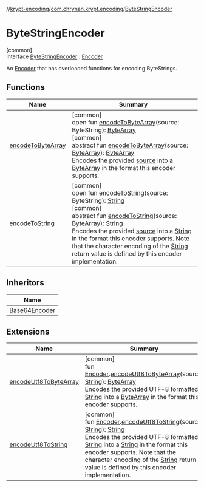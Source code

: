 //[krypt-encoding](../../../index.md)/[com.chrynan.krypt.encoding](../index.md)/[ByteStringEncoder](index.md)

# ByteStringEncoder

[common]\
interface [ByteStringEncoder](index.md) : [Encoder](../-encoder/index.md)

An [Encoder](../-encoder/index.md) that has overloaded functions for encoding ByteStrings.

## Functions

| Name | Summary |
|---|---|
| [encodeToByteArray](encode-to-byte-array.md) | [common]<br>open fun [encodeToByteArray](encode-to-byte-array.md)(source: ByteString): [ByteArray](https://kotlinlang.org/api/latest/jvm/stdlib/kotlin/-byte-array/index.html)<br>[common]<br>abstract fun [encodeToByteArray](../-encoder/encode-to-byte-array.md)(source: [ByteArray](https://kotlinlang.org/api/latest/jvm/stdlib/kotlin/-byte-array/index.html)): [ByteArray](https://kotlinlang.org/api/latest/jvm/stdlib/kotlin/-byte-array/index.html)<br>Encodes the provided [source](../-encoder/encode-to-byte-array.md) into a [ByteArray](https://kotlinlang.org/api/latest/jvm/stdlib/kotlin/-byte-array/index.html) in the format this encoder supports. |
| [encodeToString](encode-to-string.md) | [common]<br>open fun [encodeToString](encode-to-string.md)(source: ByteString): [String](https://kotlinlang.org/api/latest/jvm/stdlib/kotlin/-string/index.html)<br>[common]<br>abstract fun [encodeToString](../-encoder/encode-to-string.md)(source: [ByteArray](https://kotlinlang.org/api/latest/jvm/stdlib/kotlin/-byte-array/index.html)): [String](https://kotlinlang.org/api/latest/jvm/stdlib/kotlin/-string/index.html)<br>Encodes the provided [source](../-encoder/encode-to-string.md) into a [String](https://kotlinlang.org/api/latest/jvm/stdlib/kotlin/-string/index.html) in the format this encoder supports. Note that the character encoding of the [String](https://kotlinlang.org/api/latest/jvm/stdlib/kotlin/-string/index.html) return value is defined by this encoder implementation. |

## Inheritors

| Name |
|---|
| [Base64Encoder](../-base64-encoder/index.md) |

## Extensions

| Name | Summary |
|---|---|
| [encodeUtf8ToByteArray](../encode-utf8-to-byte-array.md) | [common]<br>fun [Encoder](../-encoder/index.md).[encodeUtf8ToByteArray](../encode-utf8-to-byte-array.md)(source: [String](https://kotlinlang.org/api/latest/jvm/stdlib/kotlin/-string/index.html)): [ByteArray](https://kotlinlang.org/api/latest/jvm/stdlib/kotlin/-byte-array/index.html)<br>Encodes the provided UTF-8 formatted [String](../encode-utf8-to-byte-array.md) into a [ByteArray](https://kotlinlang.org/api/latest/jvm/stdlib/kotlin/-byte-array/index.html) in the format this encoder supports. |
| [encodeUtf8ToString](../encode-utf8-to-string.md) | [common]<br>fun [Encoder](../-encoder/index.md).[encodeUtf8ToString](../encode-utf8-to-string.md)(source: [String](https://kotlinlang.org/api/latest/jvm/stdlib/kotlin/-string/index.html)): [String](https://kotlinlang.org/api/latest/jvm/stdlib/kotlin/-string/index.html)<br>Encodes the provided UTF-8 formatted [String](../encode-utf8-to-string.md) into a [String](https://kotlinlang.org/api/latest/jvm/stdlib/kotlin/-string/index.html) in the format this encoder supports. Note that the character encoding of the [String](https://kotlinlang.org/api/latest/jvm/stdlib/kotlin/-string/index.html) return value is defined by this encoder implementation. |
